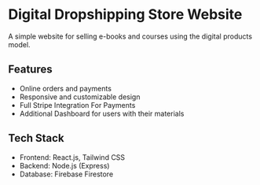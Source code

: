 # Digital Dropshipping Store Website

A simple website for selling e-books and courses using the digital products model.

## Features
- Online orders and payments
- Responsive and customizable design
- Full Stripe Integration For Payments
- Additional Dashboard for users with their materials

## Tech Stack
- Frontend: React.js, Tailwind CSS
- Backend: Node.js (Express)
- Database: Firebase Firestore
